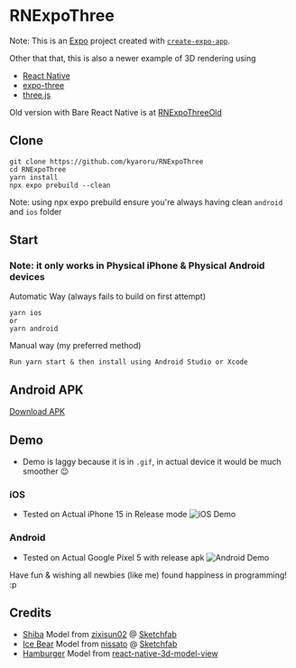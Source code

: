 # RNExpoThree

Note: This is an [Expo](https://expo.dev) project created with [`create-expo-app`](https://www.npmjs.com/package/create-expo-app).

Other that that, this is also a newer example of 3D rendering using

- [React Native](https://reactnative.dev/)
- [expo-three](https://github.com/expo/expo-three)
- [three.js](https://threejs.org/docs/)

Old version with Bare React Native is at [RNExpoThreeOld](https://github.com/kyaroru/RNExpoThreeOld)

## Clone

```
git clone https://github.com/kyaroru/RNExpoThree
cd RNExpoThree
yarn install
npx expo prebuild --clean
```

Note: using npx expo prebuild ensure you're always having clean `android` and `ios` folder

## Start

### Note: it only works in Physical iPhone & Physical Android devices

Automatic Way (always fails to build on first attempt)

```
yarn ios
or
yarn android
```

Manual way (my preferred method)

```
Run yarn start & then install using Android Studio or Xcode
```

## Android APK

[Download APK](https://drive.google.com/file/d/1z_fxXSXMcV8uCidUWFYeZkzKCTvN7D9u/view?usp=sharing)

## Demo

- Demo is laggy because it is in `.gif`, in actual device it would be much smoother 😉

### iOS

- Tested on Actual iPhone 15 in Release mode
  ![iOS Demo](expo-three-ios.gif)

### Android

- Tested on Actual Google Pixel 5 with release apk
  ![Android Demo](expo-three-android.gif)

Have fun & wishing all newbies (like me) found happiness in programming! :p

## Credits

- [Shiba](https://sketchfab.com/3d-models/shiba-faef9fe5ace445e7b2989d1c1ece361c) Model from [zixisun02](https://sketchfab.com/dogerlo) @ [Sketchfab](https://sketchfab.com/)
- [Ice Bear](https://sketchfab.com/3d-models/ice-bear-we-bare-bears-77f6d43d4dc740dfb8a500743676a18c) Model from [nissato](https://sketchfab.com/Nissato) @ [Sketchfab](https://sketchfab.com/)
- [Hamburger](https://github.com/BonnierNews/react-native-3d-model-view/tree/master/example/obj) Model from [react-native-3d-model-view](https://github.com/BonnierNews/react-native-3d-model-view)
